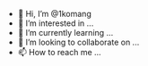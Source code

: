 - 👋 Hi, I’m @1komang
- 👀 I’m interested in ...
- 🌱 I’m currently learning ...
- 💞️ I’m looking to collaborate on ...
- 📫 How to reach me ...

<!---
1komang/1komang is a ✨ special ✨ repository because its `README.md` (this file) appears on your GitHub profile.
You can click the Preview link to take a look at your changes.
--->
